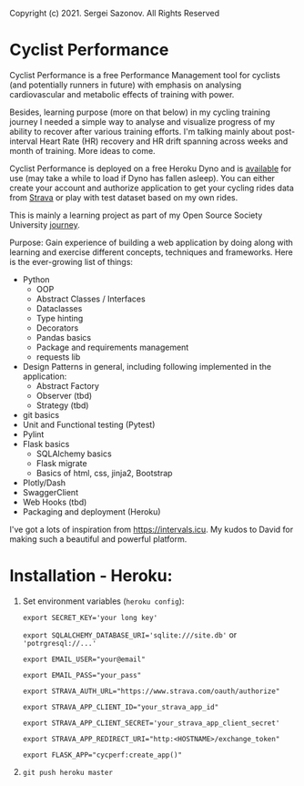 Copyright (c) 2021. Sergei Sazonov. All Rights Reserved

# Cyclist Performance

Cyclist Performance is a free Performance Management tool 
for cyclists (and potentially runners in future) with emphasis on analysing cardiovascular 
and metabolic effects of training with power.

Besides, learning purpose (more on that below) in my cycling training journey I needed a simple 
way to analyse and visualize progress of my ability to recover after various training efforts.
I'm talking mainly about post-interval Heart Rate (HR) recovery and HR drift spanning across weeks 
and month of training. More ideas to come.  


Cyclist Performance is deployed on a free Heroku Dyno and is [available](https://cyclist-performance.herokuapp.com/) for use (may take a while to load if Dyno has fallen asleep). You can either create your account and authorize application to get your cycling rides data from [Strava](http://strava.com) or 
play with test dataset based on my own rides. 

This is  mainly a learning project as part of my Open Source Society University [journey](https://github.com/Zepp333333/OSSU "Sergei's OSSU Journey").

Purpose: Gain experience of building a web application by doing along with learning and exercise 
different concepts, techniques and  frameworks. Here is the ever-growing list of things:
- Python
   - OOP
   - Abstract Classes / Interfaces
   - Dataclasses
   - Type hinting 
   - Decorators
   - Pandas basics
   - Package and requirements management
   - requests lib
- Design Patterns in general, including following implemented in the application:
   - Abstract Factory
   - Observer (tbd)
   - Strategy (tbd)
- git basics
- Unit and Functional testing (Pytest)
- Pylint
- Flask basics
   - SQLAlchemy basics
   - Flask migrate
   - Basics of html, css, jinja2, Bootstrap
- Plotly/Dash
- SwaggerClient
- Web Hooks (tbd)
- Packaging and deployment (Heroku)


I've got a lots of inspiration from https://intervals.icu. 
My kudos to David for making such a beautiful and powerful platform. 



# Installation - Heroku:
1. Set environment variables (`heroku config`):

    `export SECRET_KEY='your long key'`
    
    `export SQLALCHEMY_DATABASE_URI='sqlite:///site.db'` or `'potrgresql://...'`
    
    `export EMAIL_USER="your@email"`
    
    `export EMAIL_PASS="your_pass" `
    
    `export STRAVA_AUTH_URL="https://www.strava.com/oauth/authorize"`
    
    `export STRAVA_APP_CLIENT_ID="your_strava_app_id"`
    
    `export STRAVA_APP_CLIENT_SECRET='your_strava_app_client_secret'`
    
    `export STRAVA_APP_REDIRECT_URI="http:<HOSTNAME>/exchange_token"`
    
    `export FLASK_APP="cycperf:create_app()"`


2. `git push heroku master`




